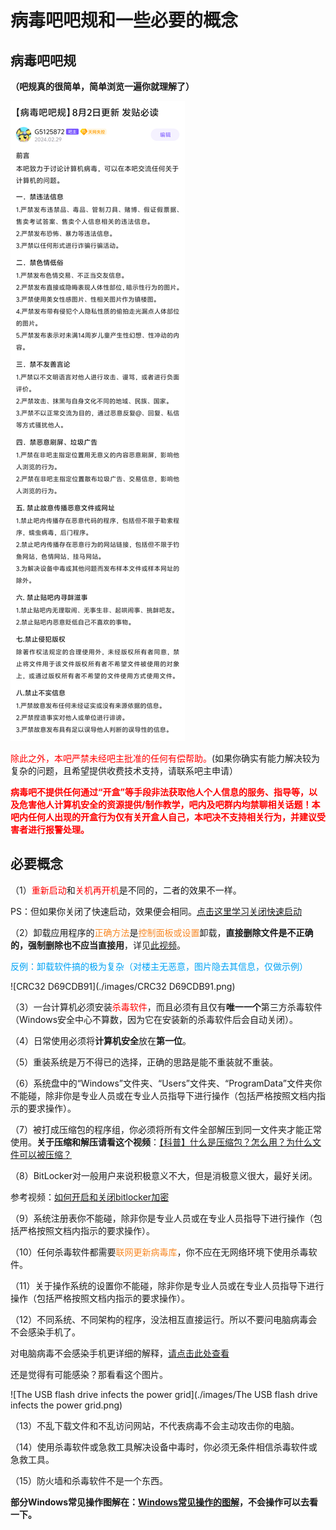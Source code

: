 # 病毒吧吧规和一些必要的概念

## 病毒吧吧规

**（吧规真的很简单，简单浏览一遍你就理解了）**

![bar_rules](./images/bar_rules.png)


<span style="color: #ff0000;">除此之外，本吧严禁未经吧主批准的任何有偿帮助。</span>(如果你确实有能力解决较为复杂的问题，且希望提供收费技术支持，请联系吧主申请）

<p><span style="color: #ff0000;"><strong>病毒吧不提供任何通过</strong><strong>&ldquo;</strong><strong>开盒</strong><strong>&rdquo;</strong><strong>等手段非法获取他人个人信息的服务、指导等，以及危害他人计算机安全的资源提供</strong><strong>/</strong><strong>制作教学，吧内及吧群内均禁聊相关话题！本吧内任何人出现的开盒行为仅有关开盒人自己，本吧决不支持相关行为，并建议受害者进行报警处理。</strong></span></p>

## 必要概念

（1）<span style="color: #ff0000;">重新启动</span>和<span style="color: #ff0000;">关机再开机</span>是不同的，二者的效果不一样。

PS：但如果你关闭了快速启动，效果便会相同。[点击这里学习关闭快速启动](https://faq.ravenote.top/useful_tips/system/3_disable_quick_start.html)

（2）卸载应用程序的<span style="color: #F88825;">正确方法</span>是<span style="color: #F88825;">控制面板或设置</span>卸载，**直接删除文件是不正确的，强制删除也不应当直接用**，详见[此视频](https://www.bilibili.com/video/BV1KN41167JU)。

<span style="color: #00A3F5;">反例：卸载软件搞的极为复杂（对楼主无恶意，图片隐去其信息，仅做示例）</span>

![CRC32 D69CDB91](./images/CRC32 D69CDB91.png)

（3）一台计算机必须安装<span style="color: #ff0000;">杀毒软件</span>，而且必须有且仅有**唯一一个**第三方杀毒软件（Windows安全中心不算数，因为它在安装新的杀毒软件后会自动关闭）。

（4）日常使用必须将**计算机安全**放在**第一位**。

（5）重装系统是万不得已的选择，正确的思路是能不重装就不重装。

（6）系统盘中的“Windows”文件夹、“Users”文件夹、“ProgramData”文件夹你不能碰，除非你是专业人员或在专业人员指导下进行操作（包括严格按照文档内指示的要求操作）。

（7）被打成压缩包的程序组，你必须将所有文件全部解压到同一文件夹才能正常使用。**关于压缩和解压请看这个视频**：[【科普】什么是压缩包？怎么用？为什么文件可以被压缩？](https://www.bilibili.com/video/BV1aM4y1H7Su/)

（8）BitLocker对一般用户来说积极意义不大，但是消极意义很大，最好关闭。

参考视频：[如何开启和关闭bitlocker加密](https://www.bilibili.com/video/BV1hm421j7M2/)

（9）系统注册表你不能碰，除非你是专业人员或在专业人员指导下进行操作（包括严格按照文档内指示的要求操作）。

（10）任何杀毒软件都需要<span style="color: #F88825;">联网更新病毒库</span>，你不应在无网络环境下使用杀毒软件。

（11）关于操作系统的设置你不能碰，除非你是专业人员或在专业人员指导下进行操作（包括严格按照文档内指示的要求操作）。

（12）不同系统、不同架构的程序，没法相互直接运行。所以不要问电脑病毒会不会感染手机了。

对电脑病毒不会感染手机更详细的解释，[请点击此处查看](https://faq.ravenote.top/prevention/basic/1_about_prevention.html#%E4%B8%BA%E4%BB%80%E4%B9%88%E7%94%B5%E8%84%91%E7%97%85%E6%AF%92%E4%B8%8D%E4%BC%9A%E4%BC%A0%E6%92%AD%E7%BB%99%E6%89%8B%E6%9C%BA-%E5%8F%8D%E4%B9%8B%E4%BA%A6%E7%84%B6)

还是觉得有可能感染？那看看这个图片。

![The USB flash drive infects the power grid](./images/The USB flash drive infects the power grid.png)

（13）不乱下载文件和不乱访问网站，不代表病毒不会主动攻击你的电脑。

（14）使用杀毒软件或急救工具解决设备中毒时，你必须无条件相信杀毒软件或急救工具。

（15）防火墙和杀毒软件不是一个东西。



**部分Windows常见操作图解在：[Windows常见操作的图解](https://docs.qq.com/doc/DQXd5UEZacGVsbWFQ)，不会操作可以去看一下。**